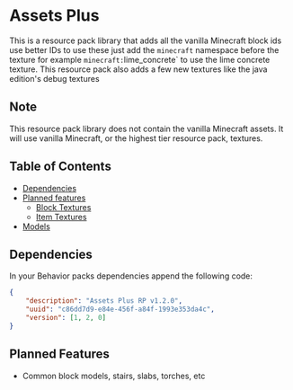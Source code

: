 # Assets Plus

This is a resource pack library that adds all the vanilla Minecraft block ids use better IDs to use these just add the `minecraft` namespace before the texture for example `minecraft:`lime_concrete` to use the lime concrete texture. This resource pack also adds a few new textures like the java edition's debug textures

## Note

This resource pack library does not contain the vanilla Minecraft assets. It will use vanilla Minecraft, or the highest tier resource pack, textures.

## Table of Contents

- [Dependencies](#dependencies)
- [Planned features](#planned-features)
  - [Block Textures](./Block%20Textures.md)
  - [Item Textures](./Item%20Textures.md)
- [Models](./Models.md)

## Dependencies

In your Behavior packs dependencies append the following code:

```json
{
    "description": "Assets Plus RP v1.2.0",
    "uuid": "c86dd7d9-e84e-456f-a84f-1993e353da4c",
    "version": [1, 2, 0]
}
```

## Planned Features

- Common block models, stairs, slabs, torches, etc
